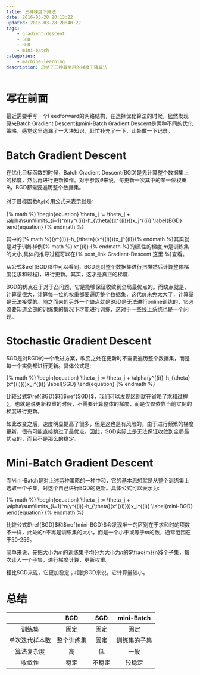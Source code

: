 ```yaml
---
title: 三种梯度下降法
date: 2016-03-28 20:13:22
updated: 2016-03-28 20:40:22
tags: 
    - gradient-descent
    - SGD
    - BGD
    - mini-batch
categories: 
    - machine-learning
description: 总结了三种最常用的梯度下降算法
---
```


# 写在前面

最近需要手写一个Feedforward的网络结构，在选择优化算法的时候，猛然发现原来Batch Gradient Descent和mini-Batch Gradient Descent是两种不同的优化策略，感觉这里遗漏了一大块知识，赶忙补充了一下，此处做一下记录。

# Batch Gradient Descent

在优化目标函数的时候，Batch Gradient Descent(BGD)是先计算整个数据集上的梯度，然后再进行更新操作。对于参数$\theta$来说，每更新一次其中的某一位权重$\theta_j$，BGD都需要遍历整个数据集。

对于目标函数$h_{\theta}(x)$用公式来表示就是:

{% math %}
\begin{equation}
\theta_j := \theta_j + \alpha\sum\limits_{i=1}^m(y^{(i)}-h_{\theta}(x^{(i)}))x_j^{(i)} \label{BGD}
\end{equation}
{% endmath %}

其中的{% math %}(y^{(i)}-h_{\theta}(x^{(i)}))x_j^{(i)}{% endmath %}其实就是对于训练样例{% math %} x^{(i)} {% endmath %}的$j$属性的梯度,$m$是训练集的大小,具体的推导过程可以在{% post_link Gradient-Descent 这里 %}查看。

从公式$\ref{BGD}$中可以看到，BGD是对整个数据集进行扫描然后计算整体梯度($\sum$求和过程)，进行更新。其实，这才是真正的梯度.

BGD的优点在于对于凸问题，它是能够保证收敛到全局最优点的。而缺点就是，计算量很大，计算每一位的权重都要遍历整个数据集，这代价未免太大了，计算量是无法接受的。随之而来的另外一个缺点就是BGD是无法进行online训练的，它必须要知道全部的训练集的情况下才能进行训练，这对于一些线上系统也是一个问题。


# Stochastic Gradient Descent

SGD是对BGD的一个改进方案，改变之处在更新时不需要遍历整个数据集，而是每一个实例都进行更新。具体公式是:

{% math %}
\begin{equation}
\theta_j := \theta_j + \alpha(y^{(i)}-h_{\theta}(x^{(i)}))x_j^{(i)} \label{SGD}
\end{equation}
{% endmath %}

比较公式$\ref{BGD}$和$\ref{SGD}$，我们可以发现区别就在省略了求和过程$\sum$，也就是说更新权重的时候，不需要计算整体的梯度，而是仅仅依靠当前实例的梯度进行更新。

如此改变之后，速度明显提高了很多，但是这也是有风险的。由于进行频繁的梯度更新，很有可能直接跳过了最优点。因此，SGD实际上是无法保证收敛到全局最优点的，而且不是那么的稳定。

# Mini-Batch Gradient Descent

而Mini-Batch是对上述两种策略的一种中和，它的基本思想就是从整个训练集上选取一个子集，对这个自己进行BGD的更新。具体公式可以表示为:

{% math %}
\begin{equation}
\theta_j := \theta_j + \alpha\sum\limits_{i=1}^n(y^{(i)}-h_{\theta}(x^{(i)}))x_j^{(i)} \label{mini-BGD}
\end{equation}
{% endmath %}

比较公式$\ref{BGD}$和$\ref{mini-BGD}$会发现唯一的区别在于求和时的项数不一样，此处的$n$不再是训练集的大小，而是一个小于或等于$m$的数，通常范围在于50-256。

简单来说，先把大小为$m$的训练集平均分为大小为$n$的$\frac{m}{n}$个子集，每次读入一个子集，进行梯度计算，更新权重。

相比SGD来说，它更加稳定；相比BGD来说，它计算量较小。

# 总结

|                |     BGD    |   SGD  |  mini-Batch  |
|:--------------:|:----------:|:------:|:------------:|
|     训练集     |    固定    |  固定  |     固定     |
| 单次迭代样本数 | 整个训练集 |  固定  | 训练集的子集 |
|   算法复杂度   |     高     |   低   |     一般     |
|     收敛性     |    稳定    | 不稳定 |    较稳定    |

